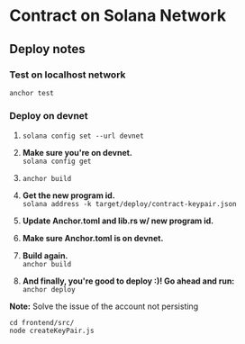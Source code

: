 # Contract on Solana Network

## Deploy notes

### Test on localhost network

`anchor test`

### Deploy on devnet

1. `solana config set --url devnet`

2. **Make sure you're on devnet.**\
`solana config get`

3. `anchor build`

4. **Get the new program id.**\
`solana address -k target/deploy/contract-keypair.json`

5. **Update Anchor.toml and lib.rs w/ new program id.**
6. **Make sure Anchor.toml is on devnet.**

7. **Build again.**\
`anchor build`

8. **And finally, you're good to deploy :)! Go ahead and run:**\
`anchor deploy`

**Note:** Solve the issue of the account not persisting
```shell
cd frontend/src/
node createKeyPair.js
```